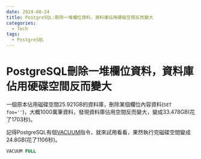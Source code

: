```yaml
---
date: 2024-08-24
title: PostgreSQL:刪除一堆欄位資料，資料庫佔用硬碟空間反而變大
categories:
  - Tech
tags:
  - PostgreSQL
---
```


# PostgreSQL刪除一堆欄位資料，資料庫佔用硬碟空間反而變大

一個原本佔用磁碟空間25.921GB的資料庫，刪除某個欄位內容資料(`SET foo=''`)，大概1000萬筆資料，發現資料庫佔用空間反而變大，變成33.478GB(花了1703秒)。

記得PostgreSQL有個[VACUUM](https://www.postgresql.org/docs/current/sql-vacuum.html)指令，就來試用看看，果然執行完磁碟空間變成24.8GB(花了1106秒)。


```sql
VACUUM FULL
```
